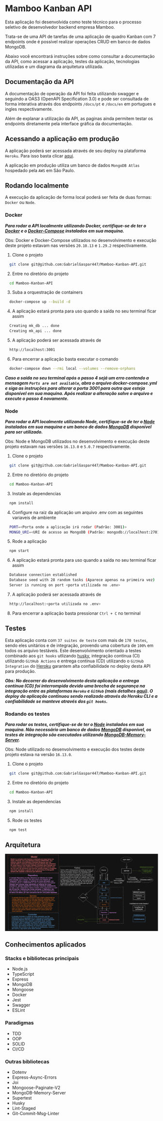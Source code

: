 # Mamboo Kanban API

Esta aplicação foi desenvolvida como teste técnico para o processo seletivo de desenvolvedor backend empresa Mamboo.

Trata-se de uma API de tarefas de uma aplicação de quadro Kanban com 7 endpoints onde é possível realizar operações CRUD em banco de dados MongoDB.

Abaixo você encontrará instruções sobre como consultar a documentação da API, como acessar a aplicação, testes da aplicação, tecnologias utilizadas e um diagrama da arquitetura utilizada.

## Documentação da API

A documentação de operação da API foi feita utilizando swagger e seguindo a OAS3 (OpenAPI Specification 3.0) e pode ser consultada de forma interativa através dos endpoints `/docs/pt` e `/docs/en` em portugues e ingles respectivamente.

Além de explanar a utilização da API, as paginas ainda permitem testar os endpoints diretamente pela interface gráfica da documentação.

## Acessando a aplicação em produção

A aplicação poderá ser acessada através de seu deploy na plataforma `Heroku`. Para isso basta clicar [aqui](https://mamboo-kanban-api.herokuapp.com/docs/pt/).

A aplicação em produção utiliza um banco de dados `MongoDB Atlas` hospedado pela `AWS` em São Paulo.

## Rodando localmente

A execução da aplicação de forma local poderá ser feita de duas formas: `Docker` ou `Node`.

### Docker

***Para rodar a API localmente utilizando Docker, certifique-se de ter o [Docker](https://docs.docker.com/get-docker/) e o [Docker-Compose](https://docs.docker.com/compose/install/) instalados em sua maquina.***

Obs: Docker e Docker-Compose utilizados no desenvolvimento e execução deste projeto estavam nas versões `20.10.13` e `1.29.2` respectivamente.

1. Clone o projeto

```bash
  git clone git@github.com:GabrielGaspar447/Mamboo-Kanban-API.git
```

2. Entre no diretório do projeto

```bash
  cd Mamboo-Kanban-API
```

3. Suba a orquestração de containers

```bash
  docker-compose up --build -d
```

4. A aplicação estará pronta para uso quando a saída no seu terminal ficar assim

```bash
  Creating mk_db ... done
  Creating mk_api ... done
```

5. A aplicação poderá ser acessada através de

```bash
  http://localhost:3001
```

6. Para encerrar a aplicação basta executar o comando

```bash
  docker-compose down --rmi local --volumes --remove-orphans
```

***Caso a saída no seu terminal após o passo 4 sejá um erro contendo a mensagem `Ports are not available`, abra o arquivo docker-compose.yml e siga as instruções para alterar a porta 3001 para outra que esteja disponível em sua maquina. Após realizar a alteração salve o arquivo e execute o passo 4 novamente.***

### Node

***Para rodar a API localmente utilizando Node, certifique-se de ter o [Node](https://nodejs.org/en/) instalados em sua maquina e um banco de dados [MongoDB](https://www.mongodb.com/) disponível para ser utilizado.***

Obs: Node e MongoDB utilizados no desenvolvimento e execução deste projeto estavam nas versões `16.13.0` e `5.0.7` respectivamente.

1. Clone o projeto

```bash
  git clone git@github.com:GabrielGaspar447/Mamboo-Kanban-API.git
```

2. Entre no diretório do projeto

```bash
  cd Mamboo-Kanban-API
```

3. Instale as dependencias

```bash
  npm install
```

4. Configure na raiz da aplicação um arquivo .env com as seguintes variaveis de ambiente

```bash
  PORT=<Porta onde a aplicação irá rodar (Padrão: 3001)>
  MONGO_URI=<URI de acesso ao MongoDB (Padrão: mongodb://localhost:27017/mamboo-kanban-api)>
```

5. Rode a aplicação

```bash
  npm start
```

6. A aplicação estará pronta para uso quando a saída no seu terminal ficar assim

```bash
  Database connection established
  Database seed with 28 random tasks (Aparece apenas na primeira vez)
  Server is running on port <porta utilizada no .env>
```

7. A aplicação poderá ser acessada através de

```bash
  http://localhost:<porta utilizada no .env>
```

8. Para encerrar a aplicação basta pressionar `Ctrl + C` no terminal

## Testes

Esta aplicação conta com `37 suites de teste` com mais de `170 testes`, sendo eles unitários e de integração, provendo uma cobertura de `100%` em todos os arquivo testáveis. Este desenvolvimento orientado a testes combinado aos `git hooks` utlizando [husky](https://github.com/typicode/husky), integração contínua (CI) utilizando `GitHub Actions` e entrega contínua (CD) utilizando o `GitHub Integration` do [Heroku](https://devcenter.heroku.com/articles/github-integration) garantem alta confiabilidade no deploy desta API para produção.

***Obs: No decorrer do desenvolvimento desta aplicação a entrega contínua (CD) foi interrompida devido uma brecha de segurança na integração entre as plataformas `Heroku` e `GitHub` (mais detalhes [aqui](https://status.heroku.com/incidents/2413)). O deploy da aplicação continuou sendo realizado através do Heroku CLI e a confiabilidade se manteve através dos `git hooks`.***

### Rodando os testes

***Para rodar os testes, certifique-se de ter o [Node](https://nodejs.org/en/) instalados em sua maquina. Não necessário um banco de dados [MongoDB](https://www.mongodb.com/) disponível, os testes de integração são executados utilizando [MongoDB-Memory-Server](https://github.com/nodkz/mongodb-memory-server).***

Obs: Node utilizado no desenvolvimento e execução dos testes deste projeto estava na versão `16.13.0`.

1. Clone o projeto

```bash
  git clone git@github.com:GabrielGaspar447/Mamboo-Kanban-API.git
```

2. Entre no diretório do projeto

```bash
  cd Mamboo-Kanban-API
```

3. Instale as dependencias

```bash
  npm install
```

5. Rode os testes

```bash
  npm test
```

## Arquitetura

![Diagrama da arquitetura](/architecture.png "Diagrama da arquitetura")

## Conhecimentos aplicados

### Stacks e bibliotecas principais

- Node.js
- TypeScript
- Express
- MongoDB
- Mongoose
- Docker
- Jest
- Swagger
- ESLint

### Paradigmas

- TDD
- OOP
- SOLID
- CI/CD

### Outras bibliotecas

- Dotenv
- Express-Async-Errors
- Joi
- Mongoose-Paginate-V2
- MongoDB-Memory-Server
- Supertest
- Husky
- Lint-Staged
- Git-Commit-Msg-Linter